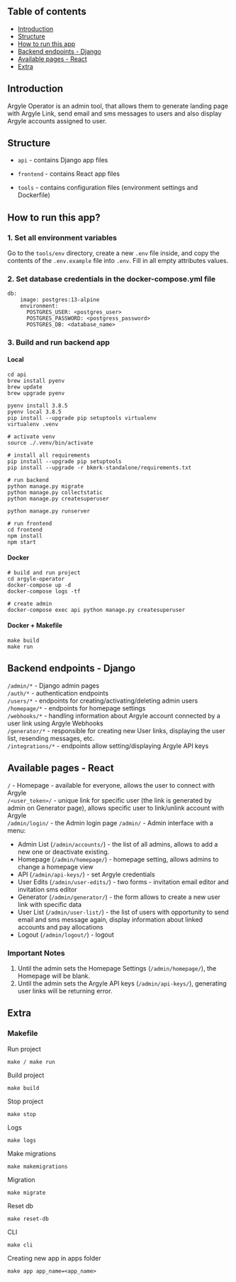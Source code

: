 ## Table of contents
* [Introduction](#introduction)
* [Structure](#structure)
* [How to run this app](#how-to-run-this-app)
* [Backend endpoints - Django](#backend-endpoints---django)
* [Available pages - React](#available-pages---react)
* [Extra](#extra)

## Introduction
Argyle Operator is an admin tool, that allows them to generate landing page with Argyle Link, send email and sms messages to users 
and also display Argyle accounts assigned to user.

## Structure
- `api` - contains Django app files

- `frontend` - contains React app files

- `tools` - contains configuration files (environment settings and Dockerfile)


## How to run this app?

### 1. Set all environment variables
Go to the `tools/env` directory, create a new `.env` file inside, and copy the contents of the `.env.example` file into `.env`. 
Fill in all empty attributes values.

### 2. Set database credentials in the docker-compose.yml file
```  
db:
    image: postgres:13-alpine
    environment:
      POSTGRES_USER: <postgres_user>
      POSTGRES_PASSWORD: <postgress_password>
      POSTGRES_DB: <database_name>
 ```

### 3. Build and run backend app
#### Local
```
cd api
brew install pyenv
brew update
brew upgrade pyenv

pyenv install 3.8.5
pyenv local 3.8.5
pip install --upgrade pip setuptools virtualenv
virtualenv .venv

# activate venv
source ./.venv/bin/activate

# install all requirements
pip install --upgrade pip setuptools
pip install --upgrade -r bkmrk-standalone/requirements.txt

# run backend
python manage.py migrate
python manage.py collectstatic
python manage.py createsuperuser

python manage.py runserver

# run frontend
cd frontend
npm install
npm start
```

#### Docker
```
# build and run project
cd argyle-operator
docker-compose up -d
docker-compose logs -tf

# create admin
docker-compose exec api python manage.py createsuperuser
```

#### Docker + Makefile
```
make build
make run
```

## Backend endpoints - Django
`/admin/*` - Django admin pages \
`/auth/*` - authentication endpoints \
`/users/*` - endpoints for creating/activating/deleting admin users \
`/homepage/*` - endpoints for homepage settings \
`/webhooks/*` - handling information about Argyle account connected by a user link using Argyle Webhooks \
`/generator/*` - responsible for creating new User links, displaying the user list, resending messages, etc. \
`/integrations/*` - endpoints allow setting/displaying Argyle API keys 


## Available pages - React
`/` - Homepage - available for everyone, allows the user to connect with Argyle \
`/<user_token>/` - unique link for specific user (the link is generated by admin on Generator page), allows specific user to link/unlink account with Argyle \
`/admin/login/` - the Admin login page 
`/admin/` - Admin interface with a menu: 
* Admin List (`/admin/accounts/`) - the list of all admins, allows to add a new one or deactivate existing. 
* Homepage (`/admin/homepage/`) - homepage setting, allows admins to change a homepage view 
* API (`/admin/api-keys/`) - set Argyle credentials 
* User Edits (`/admin/user-edits/`) - two forms - invitation email editor and invitation sms editor 
* Generator (`/admin/generator/`) - the form allows to create a new user link with specific data 
* User List (`/admin/user-list/`) - the list of users with opportunity to send email and sms message again, display information about linked accounts and pay allocations 
* Logout (`/admin/logout/`) - logout

### **Important Notes**
1. Until the admin sets the Homepage Settings (`/admin/homepage/`), the Homepage will be blank.
2. Until the admin sets the Argyle API keys (`/admin/api-keys/`), generating user links will be returning error.

## Extra
### Makefile

Run project

```
make / make run
```

Build project

```
make build
```

Stop project

```
make stop
```

Logs

```
make logs
```

Make migrations

```
make makemigrations
```

Migration

```
make migrate
```

Reset db

```
make reset-db
```

CLI

```
make cli
```

Creating new app in apps folder
```
make app app_name=<app_name>
```
